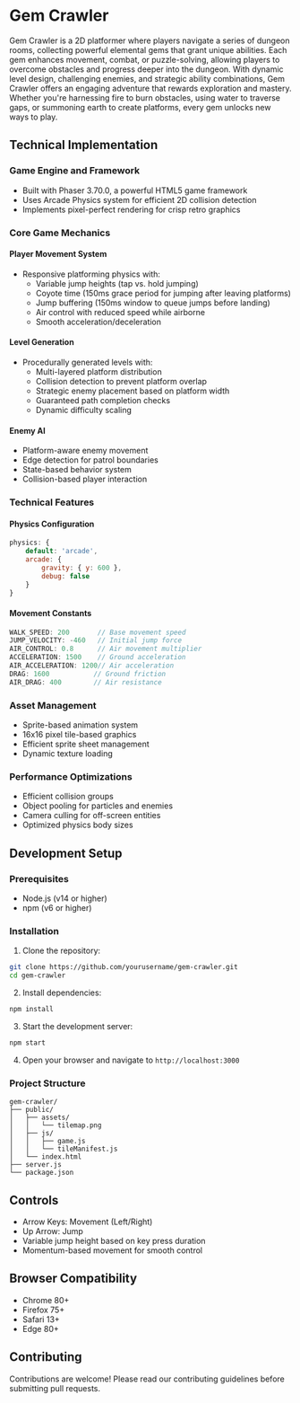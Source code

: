 # Gem Crawler

Gem Crawler is a 2D platformer where players navigate a series of dungeon rooms, collecting powerful elemental gems that grant unique abilities. Each gem enhances movement, combat, or puzzle-solving, allowing players to overcome obstacles and progress deeper into the dungeon. With dynamic level design, challenging enemies, and strategic ability combinations, Gem Crawler offers an engaging adventure that rewards exploration and mastery. Whether you're harnessing fire to burn obstacles, using water to traverse gaps, or summoning earth to create platforms, every gem unlocks new ways to play.

## Technical Implementation

### Game Engine and Framework
- Built with Phaser 3.70.0, a powerful HTML5 game framework
- Uses Arcade Physics system for efficient 2D collision detection
- Implements pixel-perfect rendering for crisp retro graphics

### Core Game Mechanics

#### Player Movement System
- Responsive platforming physics with:
  - Variable jump heights (tap vs. hold jumping)
  - Coyote time (150ms grace period for jumping after leaving platforms)
  - Jump buffering (150ms window to queue jumps before landing)
  - Air control with reduced speed while airborne
  - Smooth acceleration/deceleration

#### Level Generation
- Procedurally generated levels with:
  - Multi-layered platform distribution
  - Collision detection to prevent platform overlap
  - Strategic enemy placement based on platform width
  - Guaranteed path completion checks
  - Dynamic difficulty scaling

#### Enemy AI
- Platform-aware enemy movement
- Edge detection for patrol boundaries
- State-based behavior system
- Collision-based player interaction

### Technical Features

#### Physics Configuration
```javascript
physics: {
    default: 'arcade',
    arcade: {
        gravity: { y: 600 },
        debug: false
    }
}
```

#### Movement Constants
```javascript
WALK_SPEED: 200       // Base movement speed
JUMP_VELOCITY: -460   // Initial jump force
AIR_CONTROL: 0.8      // Air movement multiplier
ACCELERATION: 1500    // Ground acceleration
AIR_ACCELERATION: 1200// Air acceleration
DRAG: 1600           // Ground friction
AIR_DRAG: 400        // Air resistance
```

### Asset Management
- Sprite-based animation system
- 16x16 pixel tile-based graphics
- Efficient sprite sheet management
- Dynamic texture loading

### Performance Optimizations
- Efficient collision groups
- Object pooling for particles and enemies
- Camera culling for off-screen entities
- Optimized physics body sizes

## Development Setup

### Prerequisites
- Node.js (v14 or higher)
- npm (v6 or higher)

### Installation
1. Clone the repository:
```bash
git clone https://github.com/yourusername/gem-crawler.git
cd gem-crawler
```

2. Install dependencies:
```bash
npm install
```

3. Start the development server:
```bash
npm start
```

4. Open your browser and navigate to `http://localhost:3000`

### Project Structure
```
gem-crawler/
├── public/
│   ├── assets/
│   │   └── tilemap.png
│   ├── js/
│   │   ├── game.js
│   │   └── tileManifest.js
│   └── index.html
├── server.js
└── package.json
```

## Controls
- Arrow Keys: Movement (Left/Right)
- Up Arrow: Jump
- Variable jump height based on key press duration
- Momentum-based movement for smooth control

## Browser Compatibility
- Chrome 80+
- Firefox 75+
- Safari 13+
- Edge 80+

## Contributing
Contributions are welcome! Please read our contributing guidelines before submitting pull requests.